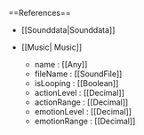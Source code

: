 ==References==
 * [[Sounddata|Sounddata]]

 * [[Music| Music]]
   * name : [[Any]]
   * fileName : [[SoundFile]]
   * isLooping : [[Boolean]]
   * actionLevel : [[Decimal]]
   * actionRange : [[Decimal]]
   * emotionLevel : [[Decimal]]
   * emotionRange : [[Decimal]]

